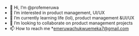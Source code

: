 - 👋 Hi, I’m @profemeruwa
- 👀 I’m interested in product management, UI/UX
- 🌱 I’m currently learning life (lol), product management &UI/UX
- 💞️ I’m looking to collaborate on product management projects
- 📫 How to reach me *emeruwachukwuemeka7@gmail.com

<!---
profemeruwa/profemeruwa is a ✨ special ✨ repository because its `README.md` (this file) appears on your GitHub profile.
You can click the Preview link to take a look at your changes.
--->
